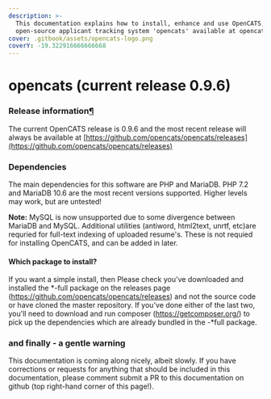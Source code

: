 ```yaml
---
description: >-
  This documentation explains how to install, enhance and use OpenCATS, the free
  open-source applicant tracking system 'opencats' available at opencats.org
cover: .gitbook/assets/opencats-logo.png
coverY: -19.322916666666668
---
```


# opencats (current release 0.9.6)

### Release information[¶](broken-reference)

The current OpenCATS release is 0.9.6 and the most recent release will always be available at [https://github.com/opencats/opencats/releases](https://github.com/opencats/opencats/releases)

### Dependencies

The main dependencies for this software are PHP and MariaDB. PHP 7.2 and MariaDB 10.6 are the most recent versions supported. Higher levels may work, but are untested! 

**Note:** MySQL is now unsupported due to some divergence between MariaDB and MySQL. Additional utilities (antiword, html2text, unrtf, etc)are requried for full-text indexing of uploaded resume's. These is not requied for installing OpenCATS, and can be added in later.

#### Which package to install?
If you want a simple install, then Please check you've downloaded and installed the *-full package on the releases page (https://github.com/opencats/opencats/releases) and not the source code or have cloned the master repository. If you've  done either of the last two, you'll need to download and run composer (https://getcomposer.org/) to pick up the dependencies which are already bundled in the -*full package. 

### and finally - a gentle warning

This documentation is coming along nicely, albeit slowly. If you have corrections or requests for anything that should be included in this documentation, please comment submit a PR to this documentation on github (top right-hand corner of this page!).
